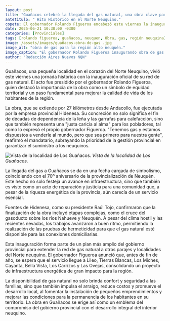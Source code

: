 ```yaml
---
layout: post
title: "Guañacos celebró la llegada del gas natural, una obra clave para la equidad territorial."
antetitulo: " Hito Histórico en el Norte Neuquino."
copete: El gobernador Rolando Figueroa encabezó este viernes la inauguración de la red de gas natural en Guañacos, en el Alto Neuquén. Esta largamente esperada obra, ejecutada por la empresa provincial Hidenesa, marca un antes y un después para la localidad, saldando una deuda histórica y simbolizando el avance hacia la equidad en el acceso a servicios básicos en el interior de la provincia.
date: 2025-06-21 10:30:00 -0300
categories: [Provinciales]
tags: [rolando figueroa, guañacos, neuquen, Obra, gas, región neuquina]
image: /assets/images/guañacos-obra-de-gas .jpg
image_alt: "obra de gas para la región alto neuquén."
image_caption: "El gobernador Rolando Figueroa inaugurando obra de gas en Los Guañacos."
author: "Redacción Aires Nuevos NQN"
---
```


Guañacos, una pequeña localidad en el corazón del Norte Neuquino, vivió este viernes una jornada histórica con la inauguración oficial de su red de gas natural. El acto fue presidido por el gobernador Rolando Figueroa, quien destacó la importancia de la obra como un símbolo de equidad territorial y un paso fundamental para mejorar la calidad de vida de los habitantes de la región.

La obra, que se extiende por 27 kilómetros desde Andacollo, fue ejecutada por la empresa provincial Hidenesa. Su concreción no solo significa el fin de décadas de dependencia de la leña y las garrafas para calefacción, sino que también representa una "justa caricia al alma" para los pobladores, tal como lo expresó el propio gobernador Figueroa. "Tenemos gas y estamos dispuestos a venderle al mundo, pero que sea primero para nuestra gente", reafirmó el mandatario, subrayando la prioridad de la gestión provincial en garantizar el suministro a los neuquinos.

![Vista de la localidad de Los Guañacos.](/assets/images/los-guañacos.jpg)
*Vista de la localidad de Los Guañacos.*

La llegada del gas a Guañacos se da en una fecha cargada de simbolismo, coincidiendo con el 70º aniversario de la provincialización de Neuquén. Este hecho no solo festeja un avance en infraestructura, sino que también es visto como un acto de reparación y justicia para una comunidad que, a pesar de la riqueza energética de la provincia, aún carecía de un servicio esencial.

Fuentes de Hidenesa, como su presidente Raúl Tojo, confirmaron que la finalización de la obra incluyó etapas complejas, como el cruce del gasoducto sobre los ríos Nahueve y Neuquén. A pesar del clima hostil y las recientes nevadas, los trabajos avanzaron a buen ritmo, permitiendo la realización de las pruebas de hermeticidad para que el gas natural esté disponible para las conexiones domiciliarias.

Esta inauguración forma parte de un plan más amplio del gobierno provincial para extender la red de gas natural a otros parajes y localidades del Norte neuquino. El gobernador Figueroa anunció que, antes de fin de año, se espera que el servicio llegue a Lileo, Tierras Blancas, Los Miches, Cayanta, Bella Vista, Los Carrizos y Las Ovejas, consolidando un proyecto de infraestructura energética de gran impacto para la región.

La disponibilidad de gas natural no solo brinda confort y seguridad a las familias, sino que también impulsa el arraigo, reduce costos y promueve el desarrollo local, al fomentar la instalación de pequeños emprendimientos y mejorar las condiciones para la permanencia de los habitantes en su territorio. La obra en Guañacos se erige así como un emblema del compromiso del gobierno provincial con el desarrollo integral del interior neuquino.